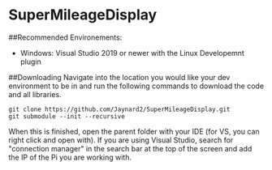 # SuperMileageDisplay

##Recommended Environements:
- Windows: Visual Studio 2019 or newer with the Linux Developemnt plugin

##Downloading
Navigate into the location you would like your dev environment to be in and run the following commands to download the code and all libraries. 
```
git clone https://github.com/Jaynard2/SuperMileageDisplay.git
git submodule --init --recursive
```
 When this is finished, open the parent folder with your IDE (for VS, you can right click and open with). If you are using Visual Studio, search for "connection manager" in 
 the search bar at the top of the screen and add the IP of the Pi you are working with.

